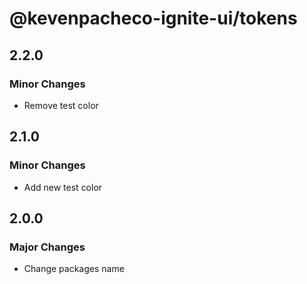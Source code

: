 # @kevenpacheco-ignite-ui/tokens

## 2.2.0

### Minor Changes

- Remove test color

## 2.1.0

### Minor Changes

- Add new test color

## 2.0.0

### Major Changes

- Change packages name
